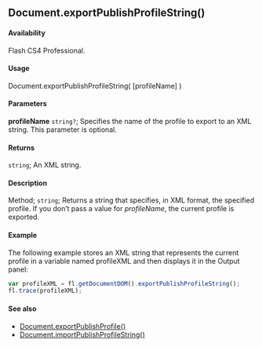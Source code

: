 ## Document.exportPublishProfileString()

#### Availability

Flash CS4 Professional.

#### Usage

Document.exportPublishProfileString( [profileName] )

#### Parameters

**profileName** `string?`; Specifies the name of the profile to export to an XML string. This parameter is optional.

#### Returns

`string`; An XML string.

#### Description

Method; `string`; Returns a string that specifies, in XML format, the specified profile. If you don’t pass a value for *profileName*, the current profile is exported.

#### Example

The following example stores an XML string that represents the current profile in a variable named profileXML and then displays it in the Output panel:

```javascript
var profileXML = fl.getDocumentDOM().exportPublishProfileString(); 
fl.trace(profileXML);
```

#### See also

- [Document.exportPublishProfile()](../Document_object/Document65.md)
- [Document.importPublishProfileString()](../Document_object/Document95.md)
